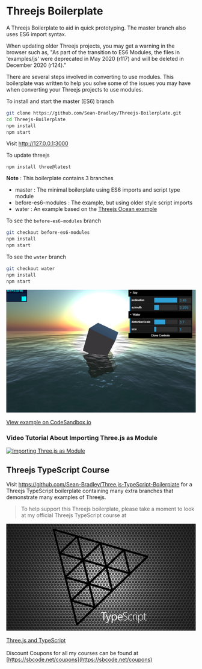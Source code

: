 # Threejs Boilerplate

A Threejs Boilerplate to aid in quick prototyping. The master branch also uses ES6 import syntax.

When updating older Threejs projects, you may get a warning in the browser such as, 
"As part of the transition to ES6 Modules, the files in 'examples/js' were deprecated in May 2020 (r117) and will be deleted in December 2020 (r124)."

There are several steps involved in converting to use modules. This boilerplate was written to help you solve some of the issues you may have when converting your Threejs projects to use modules.

To install and start the master (ES6) branch

```bash
git clone https://github.com/Sean-Bradley/Threejs-Boilerplate.git
cd Threejs-Boilerplate
npm install
npm start
```

Visit http://127.0.0.1:3000


To update threejs
```
npm install three@latest
```


**Note** : This boilerplate contains 3 branches

- master : The minimal boilerplate using ES6 imports and script type module
- before-es6-modules : The example, but using older style script imports
- water : An example based on the [Threejs Ocean example](https://threejs.org/examples/?q=water#webgl_shaders_ocean)

To see the `before-es6-modules` branch
```bash
git checkout before-es6-modules
npm install
npm start
```

To see the `water` branch
```bash
git checkout water
npm install
npm start
```
![Water Branch](docs/water.jpg)

[View example on CodeSandbox.io](https://codesandbox.io/s/github/Sean-Bradley/Threejs-Boilerplate/tree/master/)

### Video Tutorial About Importing Three.js as Module

[![Importing Three.js as Module](https://img.youtube.com/vi/z9qtGHTqLqQ/0.jpg)](https://youtu.be/z9qtGHTqLqQ)



## Threejs TypeScript Course

Visit https://github.com/Sean-Bradley/Three.js-TypeScript-Boilerplate for a Threejs TypeScript boilerplate containing many extra branches that demonstrate many examples of Threejs.

> To help support this Threejs boilerplate, please take a moment to look at my official Threejs TypeScript course at 

[![Threejs TypeScript Course](threejs-course-image.png)](https://www.udemy.com/course/threejs-tutorials/?referralCode=4C7E1DE91C3E42F69D0F)

  [Three.js and TypeScript](https://www.udemy.com/course/threejs-tutorials/?referralCode=4C7E1DE91C3E42F69D0F)<br/>  
  Discount Coupons for all my courses can be found at [https://sbcode.net/coupons](https://sbcode.net/coupons)

